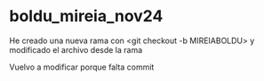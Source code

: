 # boldu_mireia_nov24

He creado una nueva rama con <git checkout -b MIREIABOLDU> y modificado el archivo desde la rama

Vuelvo a modificar porque falta commit